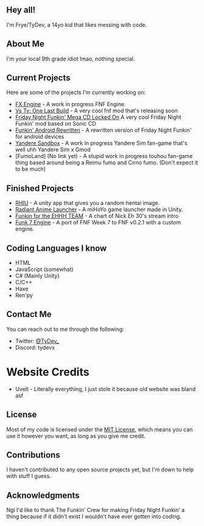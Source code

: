 ## Hey all!

I'm Frye/TyDev, a 14yo kid that likes messing with code.

## About Me

I'm your local 9th grade idiot lmao, nothing special.

## Current Projects

Here are some of the projects I'm currently working on:

- [FX Engine](https://github.com/TyDevX/FX-Engine) - A work in progress FNF Engine.
- [Vs Ty: One Last Build](https://twitter.com/VsTyOLB) - A very cool fnf mod that's releasing soon
- [Friday Night Funkin' Mega CD Locked On](https://gamebanana.com/mods/397845) A very cool Friday Night Funkin' mod based on Sonic CD
- [Funkin' Android Rewritten](https://github.com/TyDevX/Funkin-Android-Rewritten) -  A rewritten version of Friday Night Funkin' for android devices
- [Yandere Sandbox](https://gamejolt.com/games/yanderesandbox/816926) - A work in progress Yandere Sim fan-game that's well uhh Yandere Sim x Gmod
- [FumoLand] (No link yet) - A stupid work in progress touhou fan-game thing based around being a Reimu fumo and Cirno fumo. (Don't expect it to be much)
  
## Finished Projects

- [RHIU](https://github.com/TyDevX/RHIU) - A unity app that gives you a random hentai image.
- [Radiant Anime Launcher](https://github.com/Team-Radiant/Radiant-Anime-Launcher) - A miHoYo game launcher made in Unity.
- [Funkin for the EHHH TEAM](https://gamebanana.com/mods/455360) - A chart of Nick Eh 30's stream intro
- [Funk 7 Engine](https://github.com/TyDevX/Funk-7-Engine) - A port of FNF Week 7 to FNF v0.2.1 with a custom engine.


## Coding Languages I know

- HTML
- JavaScript (somewhat)
- C# (Mainly Unity)
- C/C++
- Haxe
- Ren'py

## Contact Me

You can reach out to me through the following:

- Twitter: [@TyDev_](https://twitter.com/TyDev_)
- Discord: tydevx

# Website Credits

* Uvelt - Literally everything, I just stole it because old website was bland asf

## License

Most of my code is licensed under the [MIT License](https://github.com/git/git-scm.com/blob/main/MIT-LICENSE.txt), which means you can use it however you want, as long as you give me credit.

## Contributions

I haven't contributed to any open source projects yet, but I'm down to help with stuff I guess.

## Acknowledgments

Ngl I'd like to thank The Funkin' Crew for making Friday Night Funkin' a thing because if it didn't exist I wouldn't have ever gotten into coding.
